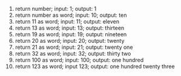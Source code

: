 1. return number; input: 1; output: 1
2. return number as word; input: 10; output: ten
3. return 11 as word; input: 11; output: eleven
4. return 13 as word; input: 13; output: thirteen
5. return 19 as word; input: 19; output: nineteen
6. return 20 as word; input: 20; output: twenty
7. return 21 as word; input: 21; output: twenty one
8. return 32 as word; input: 32; output: thirty two
9. return 100 as word; input: 100; output: one hundred
10. return 123 as word; input 123; output: one hundred twenty three
